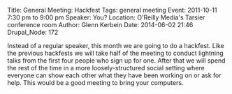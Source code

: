 Title: General Meeting: Hackfest
Tags: general meeting
Event: 2011-10-11 7:30 pm to 9:00 pm
Speaker: You?
Location: O'Reilly Media's Tarsier conference room
Author: Glenn Kerbein
Date: 2014-06-02 21:46
Drupal_Node: 172

Instead of a regular speaker, this month we are going to do a hackfest. Like the previous hackfests we will take half of the meeting to conduct lightning talks from the first four people who sign up for one. After that we will spend the rest of the time in a more loosely-structured social setting where everyone can show each other what they have been working on or ask for help. This would be a good meeting to bring your computers.
